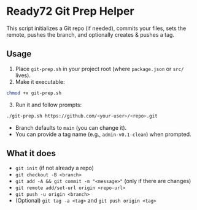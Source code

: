 # Ready72 Git Prep Helper

This script initializes a Git repo (if needed), commits your files, sets the remote, pushes the branch, and optionally creates & pushes a tag.

## Usage

1) Place `git-prep.sh` in your project root (where `package.json` or `src/` lives).
2) Make it executable:
```bash
chmod +x git-prep.sh
```
3) Run it and follow prompts:
```bash
./git-prep.sh https://github.com/<your-user>/<repo>.git
```
- Branch defaults to `main` (you can change it).
- You can provide a tag name (e.g., `admin-v0.1-clean`) when prompted.

## What it does
- `git init` (if not already a repo)
- `git checkout -B <branch>`
- `git add -A && git commit -m "<message>"` (only if there are changes)
- `git remote add/set-url origin <repo-url>`
- `git push -u origin <branch>`
- (Optional) `git tag -a <tag>` and `git push origin <tag>`

